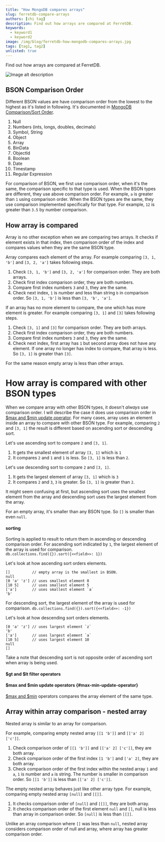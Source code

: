 ```yaml
---
title: "How MongoDB compares arrays"
slug: ferretdb-compare-arrays
authors: [chi tag]
description: Find out how arrays are compared at FerretDB.
keywords:
  - keyword1
  - keyword2
image: /img/blog/ferretdb-how-mongodb-compares-arrays.jpg
tags: [tag1, tag2]
unlisted: true
---
```


Find out how arrays are compared at FerretDB.

![Image alt description](/img/blog/ferretdb-how-mongodb-compares-arrays.jpg)

<!--truncate-->

## BSON Comparison Order

Different BSON values are have comparison order from the lowest to the highest as it's listed in following.
It's documented in [MongoDB Comparison/Sort Order](https://www.mongodb.com/docs/manual/reference/bson-type-comparison-order/).

1. Null
2. Numbers (ints, longs, doubles, decimals)
3. Symbol, String
4. Object
5. Array
6. BinData
7. ObjectId
8. Boolean
9. Date
10. Timestamp
11. Regular Expression

For comparison of BSON, we first use comparison order, when it's the same, the comparison specific to that type is used.
When the BSON types are different, they use above comparison order.
For example, `a` is greater than `1` using comparison order.
When the BSON types are the same, they use comparison implemented specifically for that type.
For example, `12` is greater than `3.5` by number comparison.
## How array is compared

Array is no other exception when we are comparing two arrays.
It checks if element exists in that index, then comparison order of the index and compares values when they are the same BSON type.

Array compares each element of the array.
For example comparing `[3, 1, 'b']` and `[3, 2, 'a']` takes following steps.
1. Check `[3, 1, 'b']` and `[3, 2, 'a']` for comparison order. They are both arrays.
2. Check first index comparison order, they are both numbers.
3. Compare first index numbers `3` and `3`, they are the same.
4. Check next index, `1` is number and less than string `b` in comparison order.
So `[3, 1, 'b']` is less than `[3, 'b', 'a']`.

If an array has no more element to compare, the one which has more element is greater.
For example comparing `[3, 1]` and `[3]` takes following steps.
1. Check `[3, 1]` and `[3]` for comparison order. They are both arrays.
2. Check first index comparison order, they are both numbers.
3. Compare first index numbers `3` and `3`, they are the same.
4. Check next index, first array has `1` but second array does not have any element.
If one array no longer has index to compare, that array is less.
So `[3, 1]` is greater than `[3]`.

For the same reason empty array is less than other arrays.

# How array is compared with other BSON types
When we compare array with other BSON types, it doesn't _always_ use comparison order.
I will describe the case it does use comparison order in [$max and $min update operator](#max-min-update-operator).
For many cases, array uses an element inside an array to compare with other BSON type.
For example, comparing `2` and `[3, 1]` the result is different based on ascending sort or descending sort.

Let's use ascending sort to compare `2` and `[3, 1]`.
1. It gets the smallest element of array `[3, 1]` which is `1`
2. It compares `2` and `1` and `1` is less.
So `[3, 1]` is less than `2`.

Let's use descending sort to compare `2` and `[3, 1]`.
1. It gets the largest element of array `[3, 1]` which is `3`
2. It compares `2` and `3`, `3` is greater.
So `[3, 1]` is greater than `2`.

It might seem confusing at first, but ascending sort uses the smallest element from the array and
descending sort uses the largest element from the array.

For an empty array, it's smaller than any BSON type. So `[]` is smaller than even `null`.

#### sorting
Sorting is applied to result to return them in ascending or descending comparison order.
For ascending sort indicated by `1`, the largest element of the array is used for comparison.
`db.collections.find({}).sort({<<field>>: 1})`

Let's look at how ascending sort orders elements.
```
[]          // empty array is the smallest in BSON.
null
[0 'a' 'z'] // uses smallest element 0
[10 5]      // uses smallest element 5
['a']       // uses smallest element `a`
'b'
```

For descending sort, the largest element of the array is used for comparison.
`db.collections.find({}).sort({<<field>>: -1})`

Let's look at how descending sort orders elements.
```
[0 'a' 'z'] // uses largest element `z`
'b'
['a']       // uses largest element `a`
[10 5]      // uses largest element 10
null
[]
```

Take a note that descending sort is not opposite order of ascending sort when array is being used.

#### $gt and $lt filter operators
#### $max and $min update operators {#max-min-update-operator}
[$max and $min](https://docs.ferretdb.io/basic_operations/read/#retrieve-documents-using-operator-queries) operators
compares the array element of the same type.
## Array within array comparison - nested array
Nested array is similar to an array for comparison.

For example, comparing empty nested array `[[1 'b']]` and `[['a' 2] ['c']]`.
1. Check comparison order of `[[1 'b']]` and `[['a' 2] ['c']]`, they are both array.
2. Check comparison order of the first index `[1 'b']` and `['a' 2]`, they are both array.
3. Check comparison order of the first index within the nested array `1` and `a`, `1` is number and `a` is string. The number is smaller in comparison order.
So `[[1 'b']]` is less than `[['a' 2] ['c']]`.

The empty nested array behaves just like other array type.
For example, comparing empty nested array `[null]` and `[[]]`.
1. It checks comparison order of  `[null]` and `[[]]`, they are both array.
2. It checks comparison order of the first element `null` and `[]`, null is less than array in comparison order.
So `[null]` is less than `[[]]`.

Unlike an array comparison where `[]` was less than `null`, nested array considers comparison order of
null and array, where array has greater comparison order.
